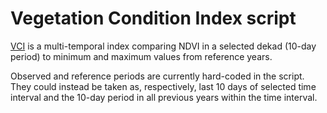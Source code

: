# Vegetation Condition Index script

<a href="https://www.indexdatabase.de/db/i-single.php?id=249">VCI</a> is a multi-temporal index comparing NDVI in a selected dekad (10-day period) to minimum and maximum values from reference years.

Observed and reference periods are currently hard-coded in the script. They could instead be taken as, respectively, last 10 days of selected time interval and the 10-day period in all previous years within the time interval.
